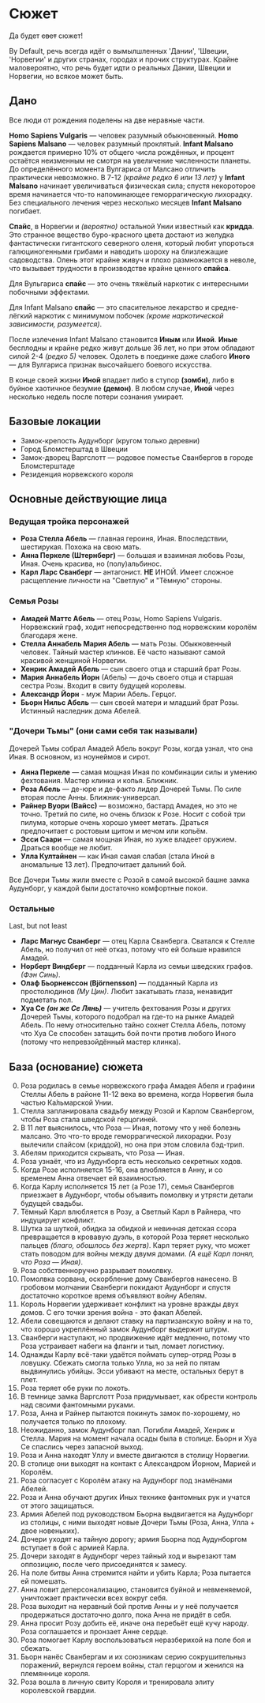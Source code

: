 # Сюжет

Да будет ~~свет~~ сюжет!

By Default, речь всегда идёт о вымылшленных 'Дании', 'Швеции, 'Норвегии'
и других странах, городах и прочих структурах.
Крайне маловероятно, что речь будет идти о реальных Дании, Швеции и Норвегии,
но всякое может быть.


## Дано

Все люди от рождения поделены на две неравные части.

**Homo Sapiens Vulgaris** — человек разумный обыкновенный.
**Homo Sapiens Malsano** — человек разумный проклятый.
**Infant Malsano** рождается примерно 10% от общего числа рождённых,
и процент остаётся неизменным не смотря на увеличение численности планеты.
До определённого момента Вулгариса от Малсано отличить практически невозможно.
В 7-12 *(крайне редко 6 или 13 лет)* у **Infant Malsano**
 начинает увеличиваться физическая сила;
спустя некороторое время начинается что-то напоминающее геморрагическую лихорадку.
Без специального лечения через несколько месяцев **Infant Malsano** погибает.

**Спайс**, в Норвегии и *(вероятно)* остальной Унии известный как **кридда**.
Это странное вещество буро-красного цвета достают из желудка
фантастически гигантского северного оленя,
который любит упороться галюциногенными грибами и наводить шороху на
близлежащие садоводства.
Олень этот крайне живуч и плохо размножается в неволе,
что вызывает трудности в производстве крайне ценного **спайса**.

Для Вульгариса **спайс** — это очень тяжёлый наркотик
с интересными побочными эффектами.

Для Infant Malsano **cпайс** — это спасительное лекарство
и средне-лёгкий наркотик с минимумом побочек
*(кроме наркотической зависимости, разумеется)*.

После излечения Infant Malsano становится **Иным** или **Иной**.
**Иные** бесплодны и крайне редко живут дольше 36 лет,
но при этом обладают силой 2-4 *(редко 5)* человек.
Одолеть в поединке даже слабого **Иного** — для Вулгариса признак
высочайшего боевого искусства.

В конце своей жизни **Иной** впадает либо в ступор **(зомби)**,
либо в буйное хаотичное безумие **(демон)**.
В любом случае, **Иной** через несколько недель после потери сознания умирает.


## Базовые локации

* Замок-крепость Аудунборг (кругом только деревни)
* Город Бломстерштад в Швеции
* Замок-дворец Варгслотт — родовое поместье Сванбергов в городе Бломстерштаде
* Резиденция норвежского короля


## Основные действующие лица

### Ведущая тройка персонажей

* **Роза Стелла Абель** — главная героиня, Иная. Впоследствии, шестирукая.
   Похожа на свою мать.
* **Анна Перкеле (Штернберг)** — большая и взаимная любовь Розы, Иная.
   Очень красива, но (полу)альбинос.
* **Карл Ларс Сванберг** — антагонист. **НЕ** ИНОЙ.
   Имеет сложное расщепление личности на "Светлую" и "Тёмную" стороны.

### Семья Розы
* **Амадей Маттс Абель** — отец Розы, Homo Sapiens Vulgaris.
   Норвежский граф, ходит непосредственно под норвежским королём благодаря жене.
* **Стелла Аннабель Мария Абель** — мать Розы. Обыкновенный человек.
   Тайный мастер клинков. Её часто называют самой красивой женщиной Норвегии.
* **Хенрик Амадей Абель** — сын своего отца и старший брат Розы.
* **Мария Аннабель Йорн** (Абель) — дочь своего отца и старшая сестра Розы.
   Входит в свиту будущей королевы.
* **Александр Йорн** - муж Марии Абель. Герцог.
* **Бьорн Нильс Абель** — сын своей матери и младший брат Розы.
   Истинный наследник дома Абелей.

### "Дочери Тьмы" (они сами себя так называли)
Дочерей Тьмы собрал Амадей Абель вокруг Розы, когда узнал, что она Иная.
В основном, из ноунеймов и сирот.

* **Анна Перкеле** — самая мощная Иная по комбинации силы и умению фехтования.
   Мастер клинка и копья. Ближник.
* **Роза Абель** — де-юре и де-факто лидер Дочерей Тьмы.
   По силе вторая после Анны. Ближник-универсал.
* **Райнер Вуори (Вайсс)** — возможно, бастард Амадея, но это не точно.
   Третий по силе, но очень близок к Розе.
   Носит с собой три пилума, которые очень хорошо умеет метать.
   Драться предпочитает с ростовым щитом и мечом или копьём.
* **Эсси Саари** — самая мощная Иная, но хуже владеет оружием.
   Драться вообще не любит.
* **Улла Култайнен** — как Иная самая слабая (стала Иной в аномальные 13 лет).
   Предпочитает дальний бой.

Все Дочери Тьмы жили вместе с Розой в самой высокой башне замка Аудунборг,
у каждой были достаточно комфортные покои.

### Остальные
Last, but not least

* **Ларс Магнус Сванберг** — отец Карла Сванберга. Сватался к Стелле Абель,
   но получил от неё отказ, потому что ей больше нравился Амадей.
* **Норберт Виндберг** — подданный Карла из семьи шведских графов. *(Фэн Синь)*.
* **Олаф Бьорненссон (Björnensson)** — подданный Карла из простолюдинов *(Му Цин)*.
   Любит закатывать глаза, ненавидит подметать пол.
* **Хуа Се** ***(он же Се Лянь)*** — учитель фехтования Розы и других Дочерей Тьмы,
   которого подобрал на где-то на рынке Амадей Абель.
   По нему относительно тайно сохнет Стелла Абель,
   потому что Хуа Се способен затащить бой почти против любого Иного
   (потому что непревзойдённый мастер клинка).


## База (основание) сюжета

0. Роза родилась в семье норвежского графа Амадея Абеля и графини Стеллы Абель
   в районе 11-12 века во времена, когда Норвегия была частью Ка́льмарской Унии.
0. Стелла запланировала свадьбу между Розой и Карлом Сванбергом,
   чтобы Роза стала шведской герцогиней.
0. В 11 лет выяснилось, что Роза — Иная, потому что у неё болезнь малсано.
   Это что-то вроде геморрагической лихорадки.
   Розу вылечили спайсом (криддой), но она при этом словила бэд-трип.
0. Абелям приходится скрывать, что Роза — Иная.
0. Роза узнаёт, что из Аудунборга есть несколько секретных ходов.
0. Когда Розе исполняется 15-16, она влюбляется в Анну,
   и со временем Анна отвечает ей взаимностью.
0. Когда Карлу исполняется 15 лет (а Розе 17),
   семья Сванбергов приезжает в Аудунборг,
   чтобы объявить помолвку и утрясти детали будущей свадьбы.
0. Тёмный Карл влюбляется в Розу, а Светлый Карл в Райнера,
   что индуцирует конфликт.
0. Шутка за шуткой, обидка за обидкой и невинная детская ссора превращается в
   кровавую дуэль, в которой Роза теряет несколько пальцев
   *(благо, обошлось без жертв)*.
   Карл теряет руку, что может стать поводом для войны между двумя домами.
   *(А ещё Карл понял, что Роза — Иная)*.
0. Роза собственноручно разрывает помолвку.
0. Помолвка сорвана, оскорбление дому Сванбергов нанесено.
   В гробовом молчании Сванберги покидают Аудунборг и спустя достаточно
   короткое время объявляют войну Абелям.
0. Король Норвегии удерживает конфликт на уровне вражды двух домов.
   С его точки зрения война - это факап Абелей.
0. Абели совещаются и делают ставку на партизанскую войну и на то,
   что хорошо укреплённый замок Аудунборг выдержит штурм.
0. Сванберги наступают, но продвижение идёт медленно,
   потому что Роза устраивает набеги на фланги и тыл, ломает логистику.
0. Однажды Карлу всё-таки удаётся поймать супер-отряд Розы в ловушку.
   Сбежать смогла только Улла, но за ней по пятам выдвинулись убийцы.
   Эсси убивают на месте, остальных берут в плет.
0. Роза теряет обе руки по локоть.
0. В темнице замка Варгслотт Роза придумывает,
   как обрести контроль над своими фантомными руками.
0. Роза, Анна и Райнер пытаются покинуть замок по-хорошему,
   но получается только по плохому.
0. Неожиданно, замок Аудунборг пал.
   Погибли Амадей, Хенрик и Стелла.
   Мария на момент начала осады была в столице.
   Бьорн и Хуа Се спаслись через запасной выход.
0. Роза и Анна находят Уллу и вместе двигаются в столицу Норвегии.
0. В столице они выходят на контакт с Александром Йорном, Марией и Королём.
0. Роза согласует с Королём атаку на Аудунборг под знамёнами Абелей.
0. Роза и Анна обучают других Иных технике фантомных рук и учатся от этого защищаться.
0. Армия Абелей под руководством Бьорна выдвигается на Аудунборг из столицы,
   с ними выходят новые Дочери Тьмы (Роза, Анна, Улла + двое новеньких).
0. Дочери уходят на тайную дорогу;
   армия Бьорна под Аудунборгом вступает в бой с армией Карла.
0. Дочери заходят в Аудунборг через тайный ход и вырезают там оппозицию,
   после чего присоединятся к замесу.
0. На поле битвы Анна стремится найти и убить Карла; Роза пытается ей помешать.
0. Анна ловит деперсонализацию, становится буйной и невменяемой,
   уничтожает практически всех вокруг себя.
0. Роза выходит на неравный бой против Анны и у неё получается
   продержаться достаточно долго, пока Анна не придёт в себя.
0. Анна просит Розу добить её, иначе она перебьёт ещё кучу народу.
   Роза соглашается и пронзает Анне сердце.
0. Роза помогает Карлу воспользоваться неразберихой на поле боя и сбежать.
0. Бьорн нанёс Сванбергам и их союзникам серию сокрушительныз поражений,
   вернулся героем войны, стал герцогом и женился на племяннице короля.
0. Роза вошла в личную свиту Короля и тренировала элиту королевской гвардии.
